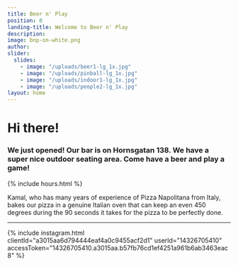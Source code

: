 ```yaml
---
title: Beer n' Play
position: 0
landing-title: Welcome to Beer n' Play
description:
image: bnp-on-white.png
author:
slider:
  slides:
    - image: "/uploads/beer1-lg_1x.jpg"
    - image: "/uploads/pinball-lg_1x.jpg"
    - image: "/uploads/indoor1-lg_1x.jpg"
    - image: "/uploads/people2-lg_1x.jpg"
layout: home
---
```


# Hi there!

### We just opened! Our bar is on Hornsgatan 138. We have a super nice outdoor seating area. Come have a beer and play a game!

<div class="box styled right">
{% include hours.html %}
</div>

Kamal, who has many years of experience of Pizza Napolitana from Italy, bakes our pizza in a genuine Italian oven that can keep an even 450 degrees during the 90 seconds it takes for the pizza to be perfectly done.

---

{% include instagram.html clientId="a3015aa6d794444eaf4a0c9455acf2d1" userId="14326705410" accessToken="14326705410.a3015aa.b57fb76cd1ef4251a961b6ab3463eac8" %}
